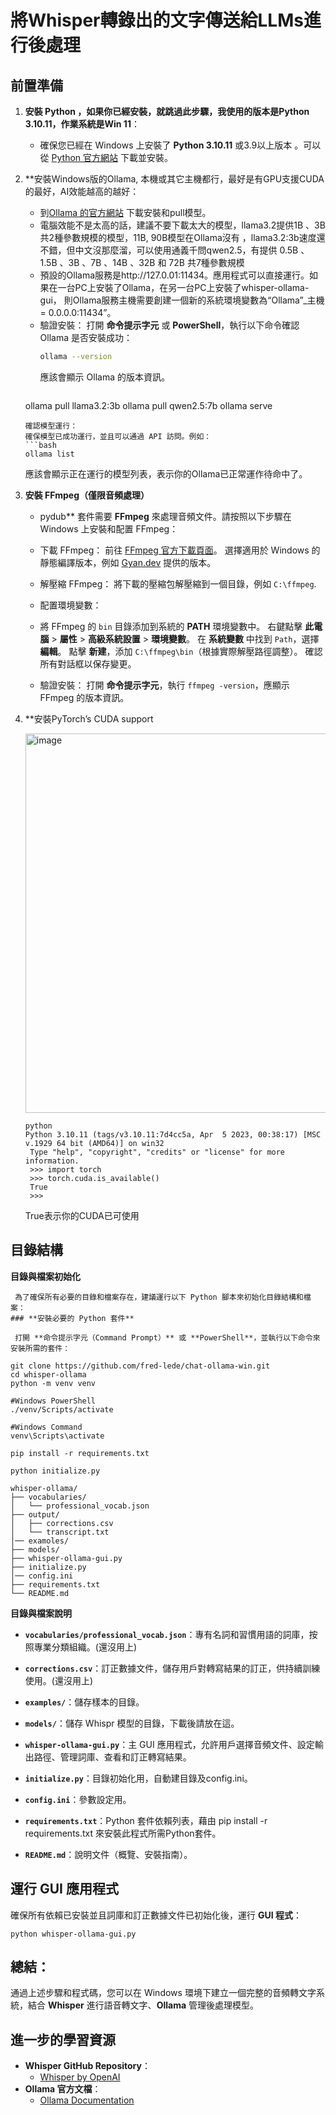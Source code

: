 # 將Whisper轉錄出的文字傳送給LLMs進行後處理

## **前置準備**

1. **安裝 Python ，如果你已經安裝，就跳過此步驟，我使用的版本是Python 3.10.11，作業系統是Win 11**： 
   - 確保您已經在 Windows 上安裝了 **Python 3.10.11** 或3.9以上版本 。可以從 [Python 官方網站](https://www.python.org/downloads/windows/) 下載並安裝。

2. **安裝Windows版的Ollama, 本機或其它主機都行，最好是有GPU支援CUDA的最好，AI效能越高的越好：
   - 到[Ollama 的官方網站](https://ollama.com/download) 下載安裝和pull模型。
   - 電腦效能不是太高的話，建議不要下載太大的模型，llama3.2提供1B 、3B共2種參數規模的模型，11B, 90B模型在Ollama沒有
     ，llama3.2:3b速度還不錯，但中文沒那麼溜，可以使用通義千問qwen2.5，有提供 0.5B 、1.5B 、3B 、7B 、14B 、32B 和 72B 共7種參數規模
   - 預設的Ollama服務是http://127.0.01:11434。應用程式可以直接運行。如果在一台PC上安裝了Ollama，在另一台PC上安裝了whisper-ollama-gui，
     則Ollama服務主機需要創建一個新的系統環境變數為“Ollama”_主機= 0.0.0.0:11434”。
   - 驗證安裝：
     打開 **命令提示字元** 或 **PowerShell**，執行以下命令確認 Ollama 是否安裝成功：
     ```bash
     ollama --version
     ```
     應該會顯示 Ollama 的版本資訊。
     ```
	ollama pull llama3.2:3b
	ollama pull qwen2.5:7b
	ollama serve 
     ```
     確認模型運行：
     確保模型已成功運行，並且可以通過 API 訪問。例如：
     ```bash
     ollama list
     ```
     應該會顯示正在運行的模型列表，表示你的Ollama已正常運作待命中了。

3. **安裝 FFmpeg（僅限音頻處理）**

   - pydub** 套件需要 **FFmpeg** 來處理音頻文件。請按照以下步驟在 Windows 上安裝和配置 FFmpeg：

   - 下載 FFmpeg：
     前往 [FFmpeg 官方下載頁面](https://ffmpeg.org/download.html#build-windows)。
     選擇適用於 Windows 的靜態編譯版本，例如 [Gyan.dev](https://www.gyan.dev/ffmpeg/builds/) 提供的版本。

   - 解壓縮 FFmpeg：
     將下載的壓縮包解壓縮到一個目錄，例如 `C:\ffmpeg`.

   - 配置環境變數：
   - 將 FFmpeg 的 `bin` 目錄添加到系統的 **PATH** 環境變數中。
     右鍵點擊 **此電腦** > **屬性** > **高級系統設置** > **環境變數**。
     在 **系統變數** 中找到 `Path`，選擇 **編輯**。
     點擊 **新建**，添加 `C:\ffmpeg\bin`（根據實際解壓路徑調整）。
     確認所有對話框以保存變更。

   - 驗證安裝：
     打開 **命令提示字元**，執行 `ffmpeg -version`，應顯示 FFmpeg 的版本資訊。

4. **安裝PyTorch’s CUDA support

















   <img width="607" alt="image" src="https://github.com/user-attachments/assets/0c38bdaf-fc4b-4f75-885d-8b55e4689edf">

   ```
   python
   Python 3.10.11 (tags/v3.10.11:7d4cc5a, Apr  5 2023, 00:38:17) [MSC v.1929 64 bit (AMD64)] on win32
	Type "help", "copyright", "credits" or "license" for more information.
	>>> import torch
	>>> torch.cuda.is_available()
	True
	>>>
    ```   
	True表示你的CUDA已可使用
   
## **目錄結構**

   **目錄與檔案初始化**

	 為了確保所有必要的目錄和檔案存在，建議運行以下 Python 腳本來初始化目錄結構和檔案：
	### **安裝必要的 Python 套件**

     打開 **命令提示字元（Command Prompt）** 或 **PowerShell**，並執行以下命令來安裝所需的套件： 
	 
```
git clone https://github.com/fred-lede/chat-ollama-win.git
cd whisper-ollama
python -m venv venv

#Windows PowerShell
./venv/Scripts/activate

#Windows Command
venv\Scripts\activate

pip install -r requirements.txt

python initialize.py
```

```
whisper-ollama/
├── vocabularies/
│   └── professional_vocab.json
├── output/
│   ├── corrections.csv
│   └── transcript.txt
│── examoles/
├── models/
├── whisper-ollama-gui.py
├── initialize.py
│── config.ini
├── requirements.txt
└── README.md
```

  **目錄與檔案說明**

- **`vocabularies/professional_vocab.json`**：專有名詞和習慣用語的詞庫，按照專業分類組織。(還沒用上)

- **`corrections.csv`**：訂正數據文件，儲存用戶對轉寫結果的訂正，供持續訓練使用。(還沒用上)

- **`examples/`**：儲存樣本的目錄。

- **`models/`**：儲存 Whispr 模型的目錄，下載後請放在這。

- **`whisper-ollama-gui.py`**：主 GUI 應用程式，允許用戶選擇音頻文件、設定輸出路徑、管理詞庫、查看和訂正轉寫結果。

- **`initialize.py`**：目錄初始化用，自動建目錄及config.ini。

- **`config.ini`**：參數設定用。

- **`requirements.txt`**：Python 套件依賴列表，藉由 pip install -r requirements.txt 來安裝此程式所需Python套件。

- **`README.md`**：說明文件（概覽、安裝指南）。

## **運行 GUI 應用程式**

確保所有依賴已安裝並且詞庫和訂正數據文件已初始化後，運行 **GUI 程式**：

```
python whisper-ollama-gui.py
```

## 總結：

通過上述步驟和程式碼，您可以在 Windows 環境下建立一個完整的音頻轉文字系統，結合 **Whisper** 進行語音轉文字、**Ollama** 管理後處理模型。


## **進一步的學習資源**
- **Whisper GitHub Repository**：
  - [Whisper by OpenAI](https://github.com/openai/whisper)
- **Ollama 官方文檔**：
  - [Ollama Documentation](https://github.com/ollama/ollama)

